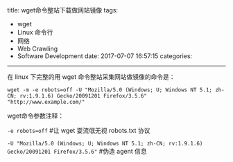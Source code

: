title: wget命令整站下载做网站镜像
tags: 
 - wget
 - Linux 命令行
 - 网络
 - Web Crawling
 - Software Development
date: 2017-07-07 16:57:15
categories:
---
在 linux 下完整的用 wget 命令整站采集网站做镜像的命令是：

```shell
wget -m -e robots=off -U "Mozilla/5.0 (Windows; U; Windows NT 5.1; zh-CN; rv:1.9.1.6) Gecko/20091201 Firefox/3.5.6" "http://www.example.com/"
```

wget命令参数注释：

`-e robots=off` #让 wget 耍流氓无视 robots.txt 协议

`-U "Mozilla/5.0 (Windows; U; Windows NT 5.1; zh-CN; rv:1.9.1.6) Gecko/20091201 Firefox/3.5.6"`	#伪造 agent 信息
